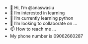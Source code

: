 - 👋 Hi, I’m @anaswasiu
- 👀 I’m interested in learning
- 🌱 I’m currently learning python
- 💞️ I’m looking to collaborate on ...
- 📫 How to reach me ...
- My phone number is 09062660287

<!---
anaswasiu/anaswasiu is a ✨ special ✨ repository because its `README.md` (this file) appears on your GitHub profile.
You can click the Preview link to take a look at your changes.
--->
